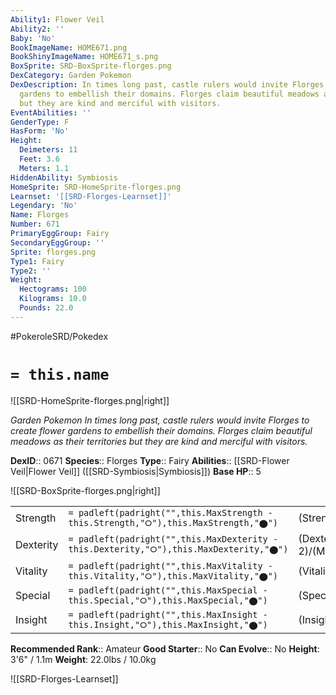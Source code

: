 ```yaml
---
Ability1: Flower Veil
Ability2: ''
Baby: 'No'
BookImageName: HOME671.png
BookShinyImageName: HOME671_s.png
BoxSprite: SRD-BoxSprite-florges.png
DexCategory: Garden Pokemon
DexDescription: In times long past, castle rulers would invite Florges to create flower
  gardens to embellish their domains. Florges claim beautiful meadows as their territories
  but they are kind and merciful with visitors.
EventAbilities: ''
GenderType: F
HasForm: 'No'
Height:
  Deimeters: 11
  Feet: 3.6
  Meters: 1.1
HiddenAbility: Symbiosis
HomeSprite: SRD-HomeSprite-florges.png
Learnset: '[[SRD-Florges-Learnset]]'
Legendary: 'No'
Name: Florges
Number: 671
PrimaryEggGroup: Fairy
SecondaryEggGroup: ''
Sprite: florges.png
Type1: Fairy
Type2: ''
Weight:
  Hectograms: 100
  Kilograms: 10.0
  Pounds: 22.0
---
```


#PokeroleSRD/Pokedex

# `= this.name`

![[SRD-HomeSprite-florges.png|right]]

*Garden Pokemon*
*In times long past, castle rulers would invite Florges to create flower gardens to embellish their domains. Florges claim beautiful meadows as their territories but they are kind and merciful with visitors.*

**DexID**:: 0671
**Species**:: Florges
**Type**:: Fairy
**Abilities**:: [[SRD-Flower Veil|Flower Veil]] ([[SRD-Symbiosis|Symbiosis]])
**Base HP**:: 5

![[SRD-BoxSprite-florges.png|right]]

|           |                                                                                        |                                          |
| --------- | -------------------------------------------------------------------------------------- | ---------------------------------------- |
| Strength  | `= padleft(padright("",this.MaxStrength - this.Strength,"⭘"),this.MaxStrength,"⬤")`    | (Strength::2)/(MaxStrength::4)   |
| Dexterity | `= padleft(padright("",this.MaxDexterity - this.Dexterity,"⭘"),this.MaxDexterity,"⬤")` | (Dexterity:: 2)/(MaxDexterity::5) |
| Vitality  | `= padleft(padright("",this.MaxVitality - this.Vitality,"⭘"),this.MaxVitality,"⬤")`    | (Vitality::2)/(MaxVitality::4)   |
| Special   | `= padleft(padright("",this.MaxSpecial - this.Special,"⭘"),this.MaxSpecial,"⬤")`       | (Special::3)/(MaxSpecial::6)     |
| Insight   | `= padleft(padright("",this.MaxInsight - this.Insight,"⭘"),this.MaxInsight,"⬤")`       | (Insight::3)/(MaxInsight::7)     |

**Recommended Rank**:: Amateur
**Good Starter**:: No
**Can Evolve**:: No
**Height**: 3'6" / 1.1m
**Weight**: 22.0lbs / 10.0kg

![[SRD-Florges-Learnset]]